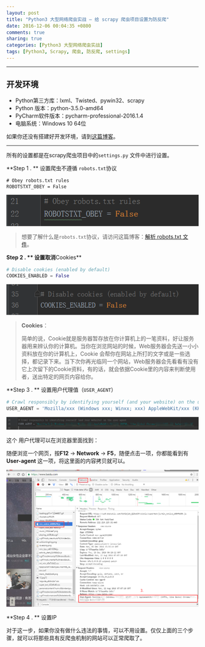 ```yaml
---
layout: post
title: "Python3 大型网络爬虫实战 — 给 scrapy 爬虫项目设置为防反爬"
date: 2016-12-06 00:04:35 +0800
comments: true
sharing: true
categories: [Python3 大型网络爬虫实战]
tags: [Python3, Scrapy, 爬虫, 防反爬, settings]
---
```


---

## 开发环境

* Python第三方库：lxml、Twisted、pywin32、scrapy
* Python 版本：python-3.5.0-amd64
* PyCharm软件版本：pycharm-professional-2016.1.4
* 电脑系统：Windows 10 64位

如果你还没有搭建好开发环境，请到[这篇博客](http://www.aobosir.com/blog/2016/11/26/python3-large-web-crawler-001-Build-development-environment/)。


----------

所有的设置都是在scrapy爬虫项目中的`settings.py` 文件中进行设置。

**Step 1 . ** 设置爬虫不遵循 `robots.txt`协议

```
# Obey robots.txt rules
ROBOTSTXT_OBEY = False
```

![Alt text](/images/2016-12-6-python3-large-web-crawler-scrapy-project-Anti-reptile-settings/1480952600971.png)


> 想要了解什么是`robots.txt`协议，请访问这篇博客：[解析 robots.txt 文件](http://blog.csdn.net/github_35160620/article/details/52586126)。

**Step 2 . ** 设置取消**Cookies**

```python
# Disable cookies (enabled by default)
COOKIES_ENABLED = False
```

![Alt text](/images/2016-12-6-python3-large-web-crawler-scrapy-project-Anti-reptile-settings/1480952959564.png)


> **Cookies**：
>  
>  简单的说，Cookie就是服务器暂存放在你计算机上的一笔资料，好让服务器用来辨认你的计算机。当你在浏览网站的时候，Web服务器会先送一小小资料放在你的计算机上，Cookie 会帮你在网站上所打的文字或是一些选择，都记录下来。当下次你再光临同一个网站，Web服务器会先看看有没有它上次留下的Cookie资料，有的话，就会依据Cookie里的内容来判断使用者，送出特定的网页内容给你。 


**Step 3 . ** 设置用户代理值（`USER_AGENT`）

```python
# Crawl responsibly by identifying yourself (and your website) on the user-agent
USER_AGENT = 'Mozilla/xxx (Windows xxx; Winxx; xxx) AppleWebKit/xxx (KHTML, like Gecko) Chrome/xxxx Safari/xxx'
```

![Alt text](/images/2016-12-6-python3-large-web-crawler-scrapy-project-Anti-reptile-settings/1480953048379.png)

这个 用户代理可以在浏览器里面找到：

随便浏览一个网页，按**F12** -> **Network** -> **F5**，随便点击一项，你都能看到有 **User-agent** 这一项，将这里面的内容拷贝就可以。

![Alt text](/images/2016-12-6-python3-large-web-crawler-scrapy-project-Anti-reptile-settings/1480953359818.png)


**Step 4 . ** 设置IP 

对于这一步，如果你没有做什么违法的事情，可以不用设置。仅仅上面的三个步骤，就可以将那些具有反爬虫机制的网站可以正常爬取了。

